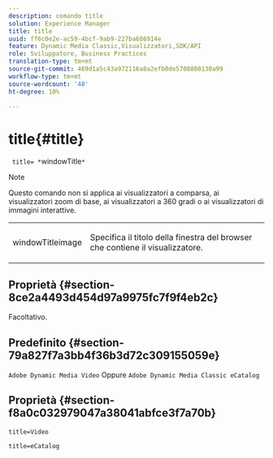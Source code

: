 ```yaml
---
description: comando title
solution: Experience Manager
title: title
uuid: ff6c0e2e-ac59-4bcf-9ab9-227ba686914e
feature: Dynamic Media Classic,Visualizzatori,SDK/API
role: Sviluppatore, Business Practices
translation-type: tm+mt
source-git-commit: 469d1a5c43a972116a8a2efb0de5708800130a99
workflow-type: tm+mt
source-wordcount: '48'
ht-degree: 10%

---
```



# title{#title}

` title= *`windowTitle`*`

>[!NOTE]
>
>Questo comando non si applica ai visualizzatori a comparsa, ai visualizzatori zoom di base, ai visualizzatori a 360 gradi o ai visualizzatori di immagini interattive.

<table id="table_406072054CBA4A7BAC8E7AD45E361D37"> 
 <tbody> 
  <tr> 
   <td colname="col1"> <p> <span class="codeph"> <span class="varname"> windowTitleimage</span> </span> </p> </td> 
   <td colname="col2"> <p>Specifica il titolo della finestra del browser che contiene il visualizzatore. </p> </td> 
  </tr> 
 </tbody> 
</table>

## Proprietà {#section-8ce2a4493d454d97a9975fc7f9f4eb2c}

Facoltativo.

## Predefinito {#section-79a827f7a3bb4f36b3d72c309155059e}

`Adobe Dynamic Media Video` Oppure `Adobe Dynamic Media Classic eCatalog`

## Proprietà {#section-f8a0c032979047a38041abfce3f7a70b}

`title=Video`

`title=eCatalog`
